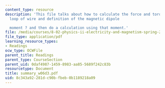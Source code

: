 ```yaml
---
content_type: resource
description: 'This file talks about how to calculate the force and torque on a rectangular
  loop of wire and definition of the magnetic dipole

  moment ? and then do a calculation using that moment.'
file: /media/courses/8-02-physics-ii-electricity-and-magnetism-spring-2007/8c343a92281dc90bfbeb0b1189218a09_summary_w06d3.pdf
file_type: application/pdf
learning_resource_types:
- Readings
ocw_type: OCWFile
parent_title: Readings
parent_type: CourseSection
parent_uid: 0daf4987-1459-8983-aa85-5689f242c83b
resourcetype: Document
title: summary_w06d3.pdf
uid: 8c343a92-281d-c90b-fbeb-0b1189218a09
---
```

